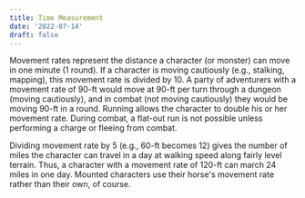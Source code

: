 ```yaml
---
title: Time Measurement
date: '2022-07-14'
draft: false
---
```


Movement rates represent the distance a character (or monster) can move in one minute (1 round). If a character is moving cautiously (e.g., stalking, mapping), this movement rate is divided by 10. A party of adventurers with a movement rate of 90-ft would move at 90-ft per turn through a dungeon (moving cautiously), and in combat (not moving cautiously) they would be moving 90-ft in a round. Running allows the character to double his or her movement rate. During combat, a flat-out run is not possible unless performing a charge or fleeing from combat.

Dividing movement rate by 5 (e.g., 60-ft becomes 12) gives the number of miles the character can travel in a day at walking speed along fairly level terrain. Thus, a character with a movement rate of 120-ft can march 24 miles in one day. Mounted characters use their horse's movement rate rather than their own, of course.
